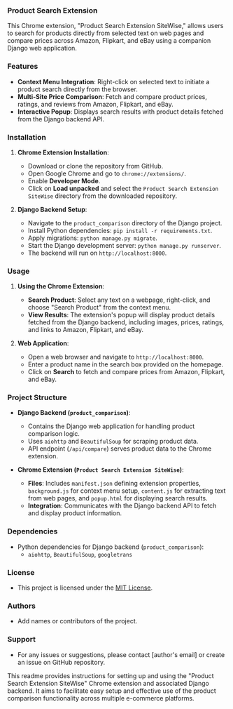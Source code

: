 ### Product Search Extension 

This Chrome extension, "Product Search Extension SiteWise," allows users to search for products directly from selected text on web pages and compare prices across Amazon, Flipkart, and eBay using a companion Django web application.

### Features

- **Context Menu Integration**: Right-click on selected text to initiate a product search directly from the browser.
- **Multi-Site Price Comparison**: Fetch and compare product prices, ratings, and reviews from Amazon, Flipkart, and eBay.
- **Interactive Popup**: Displays search results with product details fetched from the Django backend API.

### Installation

1. **Chrome Extension Installation**:
   - Download or clone the repository from GitHub.
   - Open Google Chrome and go to `chrome://extensions/`.
   - Enable **Developer Mode**.
   - Click on **Load unpacked** and select the `Product Search Extension SiteWise` directory from the downloaded repository.

2. **Django Backend Setup**:
   - Navigate to the `product_comparison` directory of the Django project.
   - Install Python dependencies: `pip install -r requirements.txt`.
   - Apply migrations: `python manage.py migrate`.
   - Start the Django development server: `python manage.py runserver`.
   - The backend will run on `http://localhost:8000`.

### Usage

1. **Using the Chrome Extension**:
   - **Search Product**: Select any text on a webpage, right-click, and choose "Search Product" from the context menu.
   - **View Results**: The extension's popup will display product details fetched from the Django backend, including images, prices, ratings, and links to Amazon, Flipkart, and eBay.

2. **Web Application**:
   - Open a web browser and navigate to `http://localhost:8000`.
   - Enter a product name in the search box provided on the homepage.
   - Click on **Search** to fetch and compare prices from Amazon, Flipkart, and eBay.

### Project Structure

- **Django Backend (`product_comparison`)**:
  - Contains the Django web application for handling product comparison logic.
  - Uses `aiohttp` and `BeautifulSoup` for scraping product data.
  - API endpoint (`/api/compare`) serves product data to the Chrome extension.

- **Chrome Extension (`Product Search Extension SiteWise`)**:
  - **Files**: Includes `manifest.json` defining extension properties, `background.js` for context menu setup, `content.js` for extracting text from web pages, and `popup.html` for displaying search results.
  - **Integration**: Communicates with the Django backend API to fetch and display product information.

### Dependencies

- Python dependencies for Django backend (`product_comparison`):
  - `aiohttp`, `BeautifulSoup`, `googletrans`
  
### License

- This project is licensed under the [MIT License](LICENSE).

### Authors

- Add names or contributors of the project.

### Support

- For any issues or suggestions, please contact [author's email] or create an issue on GitHub repository.

This readme provides instructions for setting up and using the "Product Search Extension SiteWise" Chrome extension and associated Django backend. It aims to facilitate easy setup and effective use of the product comparison functionality across multiple e-commerce platforms.
